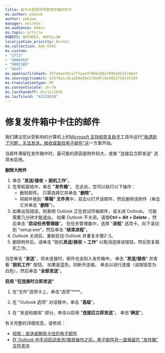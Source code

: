 ```yaml
---
title: 由于大型附件导致发件箱中的卡
ms.author: pebaum
author: pebaum
manager: mnirkhe
ms.audience: Admin
ms.topic: article
ROBOTS: NOINDEX, NOFOLLOW
localization_priority: Normal
ms.collection: Adm_O365
ms.custom:
- "2713"
- "9000768"
- "9002385"
- "4645"
ms.openlocfilehash: 35fe9ae76ca77faa43796b288af09be8525cb6df
ms.sourcegitcommit: 929f8accdca2b8e5be170e0fc8edd527581453d4
ms.translationtype: MT
ms.contentlocale: zh-CN
ms.lasthandoff: 04/12/2020
ms.locfileid: "43232620"
---
```

# <a name="fix-messages-that-are-stuck-in-the-outbox"></a>修复发件箱中卡住的邮件

我们建议您从受影响的计算机上的[Microsoft 支持和恢复助手](https://diagnostics.office.com/#/)工具中运行["我遇到了问题，无法发送、接收或查找电子邮件"](https://aka.ms/SaRA-OutlookSendReceive)这一方案开始。

当邮件滞留在发件箱中时，最可能的原因是附件较大，或者 "连接后立即发送" 选项未启用。

**删除大附件**

1. 单击 "**发送/接收** > **脱机工作**"。 
2. 在导航窗格中，单击 **"发件箱**"。 在此处，您可以执行以下操作： 
    - 删除邮件。 只需选择它并单击 "**删除**"。
    - 将邮件拖到 "**草稿" 文件夹**中，双击以打开该邮件，然后删除该附件（单击它并单击 "**删除**"）。
3. 如果出现错误，则表明 Outlook 正在尝试传输邮件，请关闭 Outlook。 可能需要几分钟才能退出。 如果 Outlook 不关闭，请按**Ctrl + Alt + Delete** ，然后单击 "**启动任务管理器**"。 在任务管理器中，选择 "**进程**" 选项卡，向下滚动到 "setup.exe"，然后单击 "**结束进程**"。
4. Outlook 关闭后，重新启动 Outlook 并重复步骤2-3。 
5. 删除附件后，请单击 "脱机**发送/接收** > **工作**" 以取消选择该按钮，然后恢复联机工作。 

当您单击 "**发送**"，但未连接时，邮件也会陷入发件箱中。 单击 "**发送/接收**" 并查看 "**脱机工作**" 按钮。 如果是蓝色，则断开连接。 单击以进行连接（该按钮变为白色），然后单击 "**全部发送**"。
 
**启用 "在连接时立即发送"**
 
1. 在“文件”选项卡上，单击“选项”****。

2. 在 "Outlook 选项" 对话框中，单击 "**高级**"。

3. 在 "发送和接收" 部分，单击以启用 "**连接后立即发送**"。 单击“**确定**”。
 
有关完整的详细信息，请参阅：
- [视频：发送或删除卡住的电子邮件](https://support.office.com/article/Video-Send-or-delete-an-email-stuck-in-your-outbox-26d5d34a-4e5f-444a-a9e8-44db04a94dec) 
- [在 Outlook 中手动启动发送/接收操作之前，电子邮件将一直保留在 "发件箱" 文件夹中](https://support.microsoft.com/help/2797572/email-stays-in-the-outbox-folder-until-you-manually-initiate-a-send-re)
